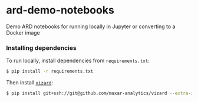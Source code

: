 # ard-demo-notebooks

Demo ARD notebooks for running locally in Jupyter or converting to a Docker image

### Installing dependencies

To run locally, install dependencies from `requirements.txt`:

```bash
$ pip install -r requirements.txt
```

Then install [`vizard`](https://github.com/maxar-analytics/vizard):

```bash
$ pip install git+ssh://git@github.com/maxar-analytics/vizard --extra-index-url https://packages.ard.maxar.com
```
